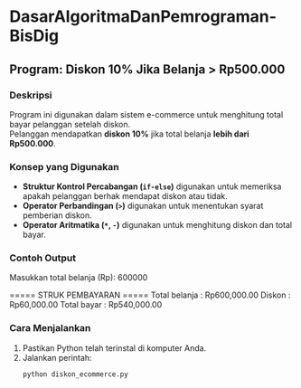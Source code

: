 # DasarAlgoritmaDanPemrograman-BisDig
## Program: Diskon 10% Jika Belanja > Rp500.000
### Deskripsi
Program ini digunakan dalam sistem e-commerce untuk menghitung total bayar pelanggan setelah diskon.  
Pelanggan mendapatkan **diskon 10%** jika total belanja **lebih dari Rp500.000**.
### Konsep yang Digunakan
- **Struktur Kontrol Percabangan (`if-else`)** digunakan untuk memeriksa apakah pelanggan berhak mendapat diskon atau tidak.
- **Operator Perbandingan (`>`)** digunakan untuk menentukan syarat pemberian diskon.
- **Operator Aritmatika (`*`, `-`)** digunakan untuk menghitung diskon dan total bayar.
### Contoh Output
Masukkan total belanja (Rp): 600000

===== STRUK PEMBAYARAN =====
Total belanja : Rp600,000.00
Diskon : Rp60,000.00
Total bayar : Rp540,000.00
### Cara Menjalankan
1. Pastikan Python telah terinstal di komputer Anda.
2. Jalankan perintah:
   ```bash
   python diskon_ecommerce.py
